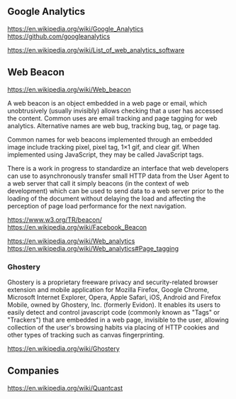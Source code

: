 
<!--
-->

Google Analytics
----------------

https://en.wikipedia.org/wiki/Google_Analytics
https://github.com/googleanalytics


https://en.wikipedia.org/wiki/List_of_web_analytics_software

Web Beacon
----------

https://en.wikipedia.org/wiki/Web_beacon

A web beacon is an object embedded in a web page or email, which
unobtrusively (usually invisibly) allows checking that a user has
accessed the content. Common uses are email tracking and page tagging
for web analytics. Alternative names are web bug, tracking bug,
tag, or page tag.

Common names for web beacons implemented through
an embedded image include tracking pixel, pixel tag, 1×1 gif, and
clear gif. When implemented using JavaScript, they may be called
JavaScript tags.

There is a work in progress to standardize an
interface that web developers can use to asynchronously transfer
small HTTP data from the User Agent to a web server that call it
simply beacons (in the context of web development) which can be
used to send data to a web server prior to the loading of the
document without delaying the load and affecting the perception of
page load performance for the next navigation.

https://www.w3.org/TR/beacon/
https://en.wikipedia.org/wiki/Facebook_Beacon

https://en.wikipedia.org/wiki/Web_analytics
https://en.wikipedia.org/wiki/Web_analytics#Page_tagging

### Ghostery

Ghostery is a proprietary freeware privacy and security-related
browser extension and mobile application for Mozilla Firefox, Google
Chrome, Microsoft Internet Explorer, Opera, Apple Safari, iOS,
Android and Firefox Mobile, owned by Ghostery, Inc. (formerly
Evidon). It enables its users to easily detect and control javascript
code (commonly known as "Tags" or "Trackers") that are embedded in
a web page, invisible to the user, allowing collection of the user's
browsing habits via placing of HTTP cookies and other types of
tracking such as canvas fingerprinting.

https://en.wikipedia.org/wiki/Ghostery

Companies
---------

https://en.wikipedia.org/wiki/Quantcast

<!-- vim: set autoindent expandtab sw=4 syntax=markdown: -->
